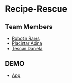 # Recipe-Rescue

## Team Members

- [Robotin Rares](https://github.com/raresrobotin)
- [Placintar Adina](https://github.com/AdinaPlt)
- [Tescan Daniela](https://github.com/tescandaniela)

## DEMO

- [App](https://raresrobotin.github.io/recipe-rescue)
